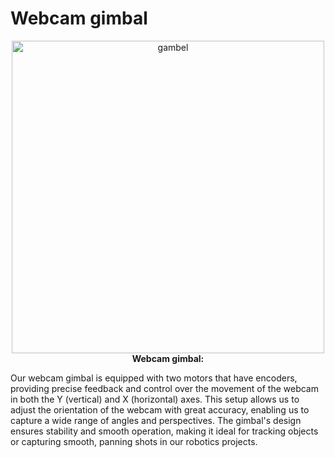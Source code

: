 Webcam gimbal
===

<p align="center">
  <img src="https://github.com/DexterTaha/WRO-2024-FUTURE-ENGINEERS/assets/130682580/3a3a72be-f112-4583-ac67-3a8550444438" alt="gambel" width="500">
  <br>
  <strong>Webcam gimbal:</strong>
</p>

Our webcam gimbal is equipped with two motors that have encoders, providing precise feedback and control over the movement of the webcam in both the Y (vertical) and X (horizontal) axes. 
This setup allows us to adjust the orientation of the webcam with great accuracy, enabling us to capture a wide range of angles and perspectives. 
The gimbal's design ensures stability and smooth operation, making it ideal for tracking objects or capturing smooth, panning shots in our robotics projects.
